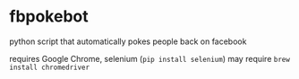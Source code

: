 # fbpokebot
python script that automatically pokes people back on facebook

requires Google Chrome, selenium (`pip install selenium`)
may require `brew install chromedriver`
